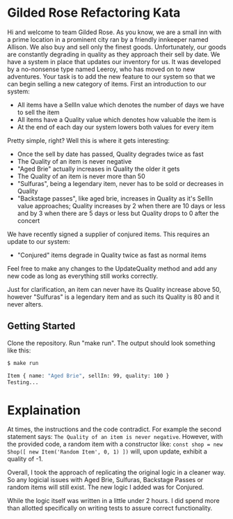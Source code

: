 # Gilded Rose Refactoring Kata

Hi and welcome to team Gilded Rose. As you know, we are a small inn with a 
prime location in a prominent city ran by a friendly innkeeper named 
Allison. We also buy and sell only the finest goods. Unfortunately, our 
goods are constantly degrading in quality as they approach their sell by 
date. We have a system in place that updates our inventory for us. It was 
developed by a no-nonsense type named Leeroy, who has moved on to new 
adventures. Your task is to add the new feature to our system so that we 
can begin selling a new category of items. First an introduction to our 
system:

- All items have a SellIn value which denotes the number of days we have 
to sell the item
- All items have a Quality value which denotes how valuable the item is
- At the end of each day our system lowers both values for every item

Pretty simple, right? Well this is where it gets interesting:

- Once the sell by date has passed, Quality degrades twice as fast
- The Quality of an item is never negative
- "Aged Brie" actually increases in Quality the older it gets
- The Quality of an item is never more than 50
- "Sulfuras", being a legendary item, never has to be sold or decreases 
in Quality
- "Backstage passes", like aged brie, increases in Quality as it's SellIn 
value approaches; Quality increases by 2 when there are 10 days or less 
and by 3 when there are 5 days or less but Quality drops to 0 after the 
concert

We have recently signed a supplier of conjured items. This requires an 
update to our system:

- "Conjured" items degrade in Quality twice as fast as normal items

Feel free to make any changes to the UpdateQuality method and add any 
new code as long as everything still works correctly.

Just for clarification, an item can never have its Quality increase 
above 50, however "Sulfuras" is a legendary item and as such its 
Quality is 80 and it never alters.

## Getting Started

Clone the repository. Run "make run". The output should look something like this:

```sh
$ make run

Item { name: "Aged Brie", sellIn: 99, quality: 100 }
Testing...
```

# Explaination

At times, the instructions and the code contradict. For example the second statement says: `The Quality of an item is never negative`. However, with the provided code, a random item with a constructor like: `const shop = new Shop([ new Item('Random Item', 0, 1) ])` will, upon update, exhibit a quality of -1. 

Overall, I took the approach of replicating the original logic in a cleaner way. So any logicial issues with Aged Brie, Sulfuras, Backstage Passes or random items will still exist. The new logic I added was for Conjured.

While the logic itself was written in a little under 2 hours. I did spend more than allotted specifically on writing tests to assure correct functionality.